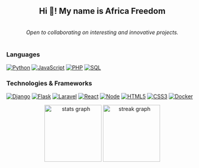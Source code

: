<h2 align="center">Hi 👋! My name is Africa Freedom</h2>

 
<p align="center">
    <i>
  <br>
        Open to collaborating on interesting and innovative projects.<br>
    </i>
 <br>
</p>

### Languages
[![Python](https://img.shields.io/badge/python-black?style=for-the-badge&logo=python)](https://github.com/Jataz)
[![JavaScript](https://img.shields.io/badge/javascript-black?style=for-the-badge&logo=javascript)](https://github.com/Jataz)
[![PHP](https://img.shields.io/badge/php-black?style=for-the-badge&logo=php)](https://github.com/Jataz)
[![SQL](https://img.shields.io/badge/sql-black?style=for-the-badge&logo=mysql)](https://github.com/Jataz)
 
### Technologies & Frameworks
[![Django](https://img.shields.io/badge/django-black?style=for-the-badge&logo=django)](https://github.com/Jataz)
[![Flask](https://img.shields.io/badge/flask-black?style=for-the-badge&logo=flask)](https://github.com/Jataz)
[![Laravel](https://img.shields.io/badge/laravel-black?style=for-the-badge&logo=laravel)](https://github.com/Jataz)
[![React](https://img.shields.io/badge/react-black?style=for-the-badge&logo=react)](https://github.com/Jataz)
[![Node](https://img.shields.io/badge/node-black?style=for-the-badge&logo=Node)](https://github.com/Jataz)
[![HTML5](https://img.shields.io/badge/html5-black?style=for-the-badge&logo=html5)](https://github.com/Jataz)
[![CSS3](https://img.shields.io/badge/css3-black?style=for-the-badge&logo=css3)](https://github.com/Jataz)
[![Docker](https://img.shields.io/badge/docker-black?style=for-the-badge&logo=docker)](https://github.com/Jataz)



<div align="center">
  <img src="https://github-readme-stats.vercel.app/api?username=Jataz&hide_title=false&hide_rank=false&show_icons=true&include_all_commits=true&count_private=true&disable_animations=false&theme=dark&locale=en&hide_border=false" height="150" alt="stats graph"  />
  <img src="https://streak-stats.demolab.com?user=Jataz&locale=en&mode=daily&theme=dracula&hide_border=false&border_radius=5" height="150" alt="streak graph"  />
</div>

###

<br clear="both">

###
